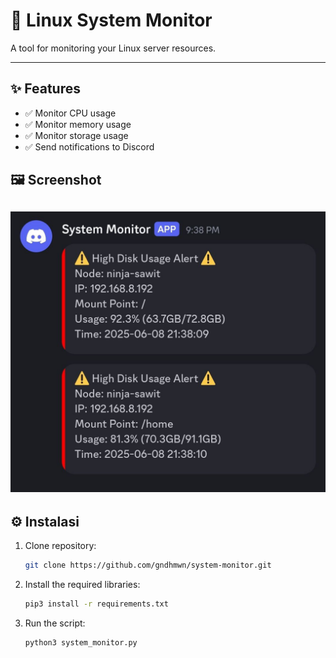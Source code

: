 # 🚀 Linux System Monitor

A tool for monitoring your Linux server resources.

---

## ✨ Features

- ✅ Monitor CPU usage
- ✅ Monitor memory usage
- ✅ Monitor storage usage
- ✅ Send notifications to Discord

## 🖼️ Screenshot

![System Monitor Demo](assets/system-monitor-demo.jpg)
---

## ⚙️ Instalasi

1. Clone repository:
   ```bash
   git clone https://github.com/gndhmwn/system-monitor.git
2. Install the required libraries:
   ```bash
   pip3 install -r requirements.txt
3. Run the script:
   ```bash
   python3 system_monitor.py